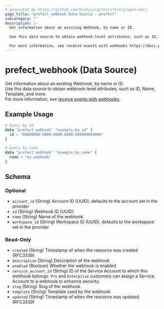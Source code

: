 ```yaml
---
# generated by https://github.com/hashicorp/terraform-plugin-docs
page_title: "prefect_webhook Data Source - prefect"
subcategory: ""
description: |-
  Get information about an existing Webhook, by name or ID.
  
  Use this data source to obtain webhook-level attributes, such as ID, Name, Template, and more.
  
  For more information, see receive events with webhooks https://docs.prefect.io/v3/automate/events/webhook-triggers.
---
```


# prefect_webhook (Data Source)


Get information about an existing Webhook, by name or ID.
<br>
Use this data source to obtain webhook-level attributes, such as ID, Name, Template, and more.
<br>
For more information, see [receive events with webhooks](https://docs.prefect.io/v3/automate/events/webhook-triggers).


## Example Usage

```terraform
# Query by ID
data "prefect_webhook" "example_by_id" {
  id = "00000000-0000-0000-0000-000000000000"
}

# Query by name
data "prefect_webhook" "example_by_name" {
  name = "my-webhook"
}
```

<!-- schema generated by tfplugindocs -->
## Schema

### Optional

- `account_id` (String) Account ID (UUID), defaults to the account set in the provider
- `id` (String) Webhook ID (UUID)
- `name` (String) Name of the webhook
- `workspace_id` (String) Workspace ID (UUID), defaults to the workspace set in the provider

### Read-Only

- `created` (String) Timestamp of when the resource was created (RFC3339)
- `description` (String) Description of the webhook
- `enabled` (Boolean) Whether the webhook is enabled
- `service_account_id` (String) ID of the Service Account to which this webhook belongs. `Pro` and `Enterprise` customers can assign a Service Account to a webhook to enhance security.
- `slug` (String) Slug of the webhook
- `template` (String) Template used by the webhook
- `updated` (String) Timestamp of when the resource was updated (RFC3339)
